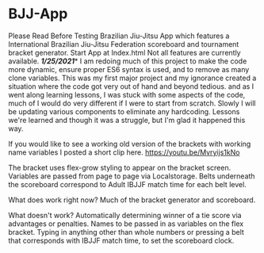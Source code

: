 # BJJ-App
Please Read Before Testing
Brazilian Jiu-Jitsu App which features a International Brazilian Jiu-Jitsu Federation scoreboard and tournament bracket generator.
Start App at Index.html
Not all features are currently available.
*******1/25/2021********
I am redoing much of this project to make the code more dynamic, ensure proper ES6 syntax is used, and to remove as many clone variables. 
This was my first major project and my ignorance created a situation where the code got very out of hand and beyond  tedious. and as I went along learning lessons, I was stuck with some aspects of the code, much of I would do very different if I were to start from scratch. Slowly I will be updating various components to eliminate any hardcoding.
Lessons we're learned and though it was a struggle, but I'm glad it happened this way.

If you would like to see a working old version of the brackets with working name variables I posted a short clip here.
https://youtu.be/Mvryijs1kNo

The bracket uses flex-grow styling to appear on the bracket screen.
Variables are passed from page to page via Localstorage.
Belts underneath the scoreboard correspond to Adult IBJJF match time for each belt level.

What does work right now?
Much of the bracket generator and scoreboard.

What doesn't work?
Automatically determining winner of a tie score via advantages or penalties. 
Names to be passed in as variables on the flex bracket.
Typing in anything other than whole numbers or pressing a belt that corresponds with IBJJF match time, to set the scoreboard clock.
